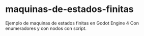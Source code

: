 # maquinas-de-estados-finitas
 Ejemplo de maquinas de estados finitas en Godot Engine 4
 Con enumeradores y con nodos con script.
